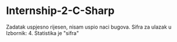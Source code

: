 # Internship-2-C-Sharp

Zadatak uspjesno rijesen, nisam uspio naci bugova.
Sifra za ulazak u Izbornik: 4. Statistika je "sifra"
